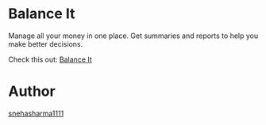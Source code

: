 # Balance It

Manage all your money in one place. Get summaries and reports to help you make better decisions.

Check this out: [Balance It](https://balance-it.vercel.app)

# Author

[snehasharma1111](https://snehasharma1111.vercel.app)
